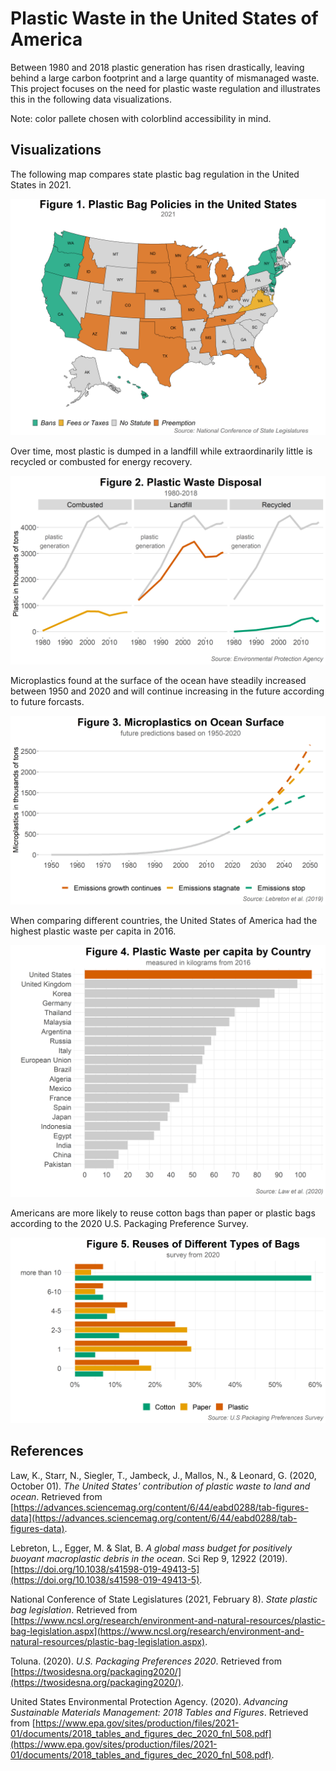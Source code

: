 # Plastic Waste in the United States of America

Between 1980 and 2018 plastic generation has risen drastically, leaving behind a large carbon footprint and a large quantity of mismanaged waste. This project focuses on the need for plastic waste regulation and illustrates this in the following data visualizations.

Note: color pallete chosen with colorblind accessibility in mind.

## Visualizations

The following map compares state plastic bag regulation in the United States in 2021.

![Figure 1. Plastic Bag Policies in the United States](figures/graph1.png "Figure 1. Plastic Bag Policies in the United States")

Over time, most plastic is dumped in a landfill while extraordinarily little is recycled or combusted for energy recovery.

![Figure 2. Plastic Waste Disposal](figures/graph2.png "Figure 2. Plastic Waste Disposal")

Microplastics found at the surface of the ocean have steadily increased between 1950 and 2020 and will continue increasing in the future according to future forcasts.

![Figure 3. Microplastics on Ocean Surface](figures/graph3.png "Figure 3. Microplastics on Ocean Surface")

When comparing different countries, the United States of America had the highest plastic waste per capita in 2016.

![Figure 4. Plastic Waste per capita by Country](figures/graph4.png "Figure 4. Plastic Waste per capita by Country")

Americans are more likely to reuse cotton bags than paper or plastic bags according to the 2020 U.S. Packaging Preference Survey.

![Figure 5. Reuses of Different Types of Bags](figures/graph5.png "Figure 5. Reuses of Different Types of Bags")

## References

Law, K., Starr, N., Siegler, T., Jambeck, J., Mallos, N., & Leonard, G. (2020, October 01). *The United States' contribution of plastic waste to land and ocean*. Retrieved from [https://advances.sciencemag.org/content/6/44/eabd0288/tab-figures-data](https://advances.sciencemag.org/content/6/44/eabd0288/tab-figures-data).

Lebreton, L., Egger, M. & Slat, B. *A global mass budget for positively buoyant macroplastic debris in the ocean*. Sci Rep 9, 12922 (2019). [https://doi.org/10.1038/s41598-019-49413-5](https://doi.org/10.1038/s41598-019-49413-5).

National Conference of State Legislatures (2021, February 8). *State plastic bag legislation*. Retrieved from [https://www.ncsl.org/research/environment-and-natural-resources/plastic-bag-legislation.aspx](https://www.ncsl.org/research/environment-and-natural-resources/plastic-bag-legislation.aspx).

Toluna. (2020). *U.S. Packaging Preferences 2020*. Retrieved from [https://twosidesna.org/packaging2020/](https://twosidesna.org/packaging2020/).

United States Environmental Protection Agency. (2020). *Advancing Sustainable Materials Management: 2018 Tables and Figures*. Retrieved from [https://www.epa.gov/sites/production/files/2021-01/documents/2018_tables_and_figures_dec_2020_fnl_508.pdf](https://www.epa.gov/sites/production/files/2021-01/documents/2018_tables_and_figures_dec_2020_fnl_508.pdf).
